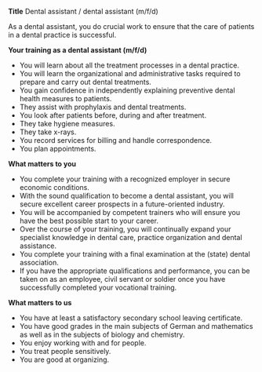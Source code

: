 **Title**
Dental assistant / dental assistant (m/f/d)

As a dental assistant, you do crucial work to ensure that the care of patients in a dental practice is successful.

**Your training as a dental assistant (m/f/d)**

-	You will learn about all the treatment processes in a dental practice.
-	You will learn the organizational and administrative tasks required to prepare and carry out dental treatments.
-	You gain confidence in independently explaining preventive dental health measures to patients.
-	They assist with prophylaxis and dental treatments.
-	You look after patients before, during and after treatment.
-	They take hygiene measures.
-	They take x-rays.
-	You record services for billing and handle correspondence.
-	You plan appointments.

**What matters to you**

-	You complete your training with a recognized employer in secure economic conditions.
-	With the sound qualification to become a dental assistant, you will secure excellent career prospects in a future-oriented industry.
-	You will be accompanied by competent trainers who will ensure you have the best possible start to your career.
-	Over the course of your training, you will continually expand your specialist knowledge in dental care, practice organization and dental assistance.
-	You complete your training with a final examination at the (state) dental association.
-	If you have the appropriate qualifications and performance, you can be taken on as an employee, civil servant or soldier once you have successfully completed your vocational training.

**What matters to us**

-	You have at least a satisfactory secondary school leaving certificate.
-	You have good grades in the main subjects of German and mathematics as well as in the subjects of biology and chemistry.
-	You enjoy working with and for people.
-	You treat people sensitively.
-	You are good at organizing.
